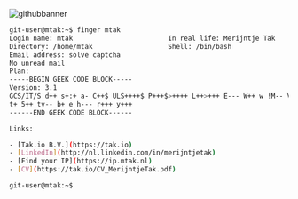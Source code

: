 ![githubbanner](https://user-images.githubusercontent.com/1315327/126971125-abf6295b-2ab3-47b8-8acf-ff10faa5c2ad.png)

```bash
git-user@mtak:~$ finger mtak
Login name: mtak                        In real life: Merijntje Tak
Directory: /home/mtak                   Shell: /bin/bash
Email address: solve captcha
No unread mail
Plan:
-----BEGIN GEEK CODE BLOCK-----
Version: 3.1
GCS/IT/S d++ s+:+ a- C++$ ULS++++$ P+++$>++++ L++>+++ E--- W++ w !M-- V 
t+ 5++ tv-- b+ e h--- r+++ y+++
------END GEEK CODE BLOCK------ 

Links:

- [Tak.io B.V.](https://tak.io)
- [LinkedIn](http://nl.linkedin.com/in/merijntjetak)
- [Find your IP](https://ip.mtak.nl)
- [CV](https://tak.io/CV_MerijntjeTak.pdf)

git-user@mtak:~$ 
```
</div>
